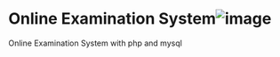 # Online Examination System![image](https://user-images.githubusercontent.com/45121612/126507010-2cba9fbf-c6ef-405f-8a14-78754aa9b467.png)


Online Examination System
 with php and mysql
